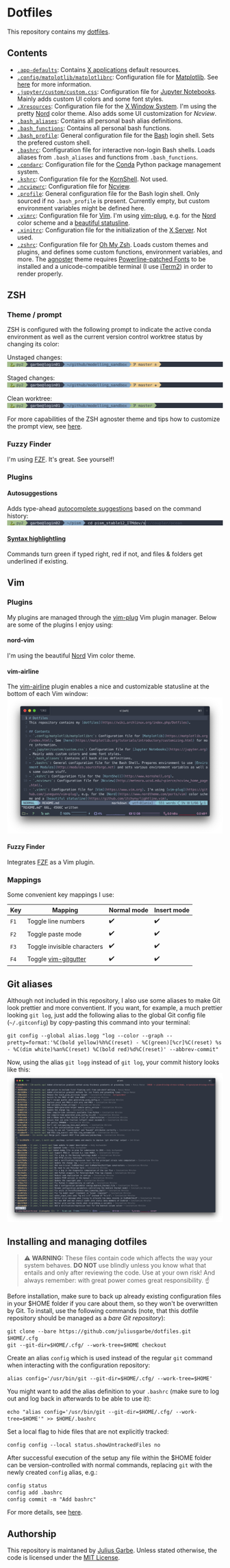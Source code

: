 # Dotfiles
This repository contains my [dotfiles](https://wiki.archlinux.org/index.php/Dotfiles).

## Contents
- [`.app-defaults`](.app-defaults): Contains [X applications](https://www.x.org/) default resources.
- [`.config/matplotlib/matplotlibrc`](.config/matplotlib/matplotlibrc): Configuration file for [Matplotlib](https://matplotlib.org/index.html). See [here](https://matplotlib.org/stable/tutorials/introductory/customizing.html) for more information.
- [`.jupyter/custom/custom.css`](.jupyter/custom/custom.css): Configuration file for [Jupyter Notebooks](https://jupyter.org). Mainly adds custom UI colors and some font styles.
- [`.Xresources`](.Xresources): Configuration file for the [X Window System](https://www.x.org/). I'm using the pretty [Nord](https://github.com/arcticicestudio/nord-xresources) color theme. Also adds some UI customization for *Ncview*.
- [`.bash_aliases`](.bash_aliases): Contains all personal bash alias definitions.
- [`.bash_functions`](.bash_functions): Contains all personal bash functions.
- [`.bash_profile`](.bash_profile): General configuration file for the [Bash](https://www.gnu.org/software/bash/) login shell. Sets the prefered custom shell.
- [`.bashrc`](.bashrc): Configuration file for interactive non-login Bash shells. Loads aliases from `.bash_aliases` and functions from `.bash_functions`.
- [`.condarc`](.condarc): Configuration file for the [Conda](https://docs.conda.io/en/latest/) Python package management system.
- [`.kshrc`](.kshrc): Configuration file for the [KornShell](http://www.kornshell.org). Not used.
- [`.ncviewrc`](.ncviewrc): Configuration file for [Ncview](http://meteora.ucsd.edu/~pierce/ncview_home_page.html).
- [`.profile`](.profile): General configuration file for the Bash login shell. Only sourced if no `.bash_profile` is present. Currently empty, but custom environment variables might be defined here.
- [`.vimrc`](.vimrc): Configuration file for [Vim](https://www.vim.org). I'm using [vim-plug](https://github.com/junegunn/vim-plug), e.g. for the [Nord](https://www.nordtheme.com/ports/vim) color scheme and a [beautiful statusline](https://github.com/vim-airline/vim-airline).
- [`.xinitrc`](.xinitrc): Configuration file for the initialization of the [X Server](https://www.x.org/). Not used.
- [`.zshrc`](.zshrc): Configuration file for [Oh My Zsh](https://ohmyz.sh). Loads custom themes and plugins, and defines some custom functions, environment variables, and more. The [agnoster](https://github.com/agnoster/agnoster-zsh-theme) theme requires [Powerline-patched Fonts](https://github.com/powerline/fonts) to be installed and a unicode-compatible terminal (I use [iTerm2](https://www.iterm2.com)) in order to render properly.

## ZSH
### Theme / prompt
ZSH is configured with the following prompt to indicate the active conda environment as well as the current version control worktree status by changing its color:

Unstaged changes:
![prompt unstaged changes](images/prompt1.png)

Staged changes:
![prompt staged changes](images/prompt2.png)

Clean worktree:
![prompt clean worktree](images/prompt3.png)

For more capabilities of the ZSH agnoster theme and tips how to customize the prompt view, see [here](https://github.com/agnoster/agnoster-zsh-theme).

### Fuzzy Finder
I'm using [FZF](https://github.com/junegunn/fzf). It's great. See yourself!

### Plugins
#### Autosuggestions
Adds type-ahead [autocomplete suggestions](https://github.com/marlonrichert/zsh-autocomplete) based on the command history:
![autosuggestions](images/autosuggestions.png)

#### [Syntax highlightling](https://github.com/zsh-users/zsh-syntax-highlighting)
Commands turn green if typed right, red if not, and files & folders get underlined if existing.

## Vim
### Plugins
My plugins are managed through the [vim-plug](https://github.com/junegunn/vim-plug) Vim plugin manager. Below are some of the plugins I enjoy using:

#### nord-vim
I'm using the beautiful [Nord](https://www.nordtheme.com/ports/vim) Vim color theme.

#### vim-airline
The [vim-airline](https://github.com/vim-airline/vim-airline) plugin enables a nice and customizable statusline at the bottom of each Vim window:
![screenshot vim](images/vim.png)

#### Fuzzy Finder
Integrates [FZF](#fuzzy-finder) as a Vim plugin.

### Mappings
Some convenient key mappings I use:

| Key | Mapping | Normal mode | Insert mode |
| --- | ------- | ----------- | ----------- |
| `F1` | Toggle line numbers | :heavy_check_mark: | :heavy_check_mark: |
| `F2` | Toggle paste mode | :heavy_check_mark: | :heavy_check_mark: |
| `F3` | Toggle invisible characters | :heavy_check_mark: | :heavy_check_mark: |
| `F4` | Toggle [vim-gitgutter](https://github.com/airblade/vim-gitgutter) | :heavy_check_mark: | :heavy_check_mark: |

## Git aliases
Although not included in this repository, I also use some aliases to make Git look prettier and more conventient. If you want, for example, a much prettier looking `git log`, just add the following alias to the global Git config file (`~/.gitconfig`) by copy-pasting this command into your terminal:
```
git config --global alias.logg "log --color --graph --pretty=format:'%C(bold yellow)%h%C(reset) - %C(green)[%cr]%C(reset) %s - %C(dim white)%an%C(reset) %C(bold red)%d%C(reset)' --abbrev-commit"
```
Now, using the alias `git logg` instead of `git log`, your commit history looks like this:
![git logg](images/gitlogg.png)

## Installing and managing dotfiles

> :warning: **WARNING:** These files contain code which affects the way your system behaves. **DO NOT** use blindly unless you know what that entails and only after reviewing the code. Use at your own risk! And always remember: with great power comes great responsibility. :point_up:

Before installation, make sure to back up already existing configuration files in your $HOME folder if you care about them, so they won't be overwritten by Git. To install, use the following commands (note, that this dotfile repository should be managed as a *bare Git repository*):
```
git clone --bare https://github.com/juliusgarbe/dotfiles.git $HOME/.cfg
git --git-dir=$HOME/.cfg/ --work-tree=$HOME checkout
```
Create an alias `config` which is used instead of the regular `git` command when interacting with the configuration repository:
```
alias config='/usr/bin/git --git-dir=$HOME/.cfg/ --work-tree=$HOME'
```
You might want to add the alias definition to your `.bashrc` (make sure to log out and log back in afterwards to be able to use it):
```
echo "alias config='/usr/bin/git --git-dir=$HOME/.cfg/ --work-tree=$HOME'" >> $HOME/.bashrc
```
Set a local flag to hide files that are not explicitly tracked:
```
config config --local status.showUntrackedFiles no
```
After successful execution of the setup any file within the $HOME folder can be version-controlled with normal commands, replacing `git` with the newly created `config` alias, e.g.:
```
config status
config add .bashrc
config commit -m "Add bashrc"
```
For more details, see [here](https://www.atlassian.com/git/tutorials/dotfiles).

## Authorship
This repository is maintaned by [Julius Garbe](mailto:julius.garbe@pik-potsdam.de). Unless stated otherwise, the code is licensed under the [MIT License](LICENSE.txt).
